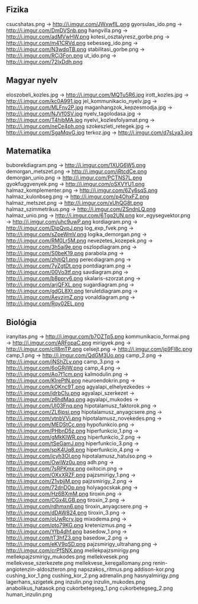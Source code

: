 Fizika
------
csucshatas.png               -> http://i.imgur.com/JWxwflL.png
gyorsulas_ido.png            -> http://i.imgur.com/DmDVSnb.png
hangvilla.png                -> http://i.imgur.com/adMVwHW.png
kotesi_osztalyresz_gorbe.png -> http://i.imgur.com/m41CRVd.png
sebesseg_ido.png             -> http://i.imgur.com/N3wdqTB.png
stabilitasi_gorbe.png        -> http://i.imgur.com/RCj3Fon.png
ut_ido.png                   -> http://i.imgur.com/72IxDdh.png

Magyar nyelv
------------
eloszobeli_kozles.jpg        -> http://i.imgur.com/MQTu5R6.jpg
irott_kozles.jpg             -> http://i.imgur.com/kc0A991.jpg
jel_kommunikacio_nyelv.jpg   -> http://i.imgur.com/MLFnv2P.jpg
maganhangzok_kepzesmodja.jpg -> http://i.imgur.com/NJVf0SV.jpg
nyelv_tagolodasa.jpg         -> http://i.imgur.com/T4hibMA.jpg
nyelvi_kozlesfolyamat.png    -> http://i.imgur.com/neCe4ph.png
szokeszleti_retegek.jpg      -> http://i.imgur.com/SgaMqvG.jpg
terkoz.jpg                   -> http://i.imgur.com/d7sLya3.jpg

Matematika
----------
buborekdiagram.png           -> http://i.imgur.com/1XUG6W5.png
demorgan_metszet.png         -> http://i.imgur.com/iRtcdCe.png
demorgan_unio.png            -> http://i.imgur.com/PCTNS7L.png
gyokfuggvenyek.png           -> http://i.imgur.com/oSXVYU1.png
halmaz_komplementer.png      -> http://i.imgur.com/6Zy6sqS.png
halmaz_kulonbseg.png         -> http://i.imgur.com/p4OhxFZ.png
halmaz_metszet.png           -> http://i.imgur.com/xUhQG8t.png
halmaz_szimmetrikus.png      -> http://i.imgur.com/ZSndnLQ.png
halmaz_unio.png              -> http://i.imgur.com/6Tgq2UN.png
kor_egysegvektor.png         -> http://i.imgur.com/uhc9uwP.png
kordiagram.png               -> http://i.imgur.com/DipQvpJ.png
log_exp_fvek.png             -> http://i.imgur.com/sZpeWmV.png
logika_demorgan.png          -> http://i.imgur.com/RM0Lr5M.png
nevezetes_kozepek.png        -> http://i.imgur.com/3h5aj9e.png
oszlopdiagram.png            -> http://i.imgur.com/S0beK19.png
parabola.png                 -> http://i.imgur.com/zhjtiQ1.png
perecdiagram.png             -> http://i.imgur.com/7yZgtDt.png
pontdiagram.png              -> http://i.imgur.com/00Vo3tf.png
savdiagram.png               -> http://i.imgur.com/b8pprv6.png
skalaris-szorzat.png         -> http://i.imgur.com/arjQFXL.png
sugardiagram.png             -> http://i.imgur.com/gdGL8Xt.png
teruletdiagram.png           -> http://i.imgur.com/AevzjmZ.png
vonaldiagram.png             -> http://i.imgur.com/Rqy02EL.png

Biológia
--------
iranyitas.png                -> http://i.imgur.com/b7OZTp5.png
kommunikacio_formai.png      -> http://i.imgur.com/ARFopaC.png
mirigyek.png                 -> http://i.imgur.com/cII8mTP.png
celsejt.png                  -> http://i.imgur.com/jp9Fl8c.png
camp_1.png                   -> http://i.imgur.com/QdGM3Uo.png
camp_2.png                   -> http://i.imgur.com/jNShZLy.png
camp_3.png                   -> http://i.imgur.com/6oGRjIW.png
camp_4.png                   -> http://i.imgur.com/Ao7f1cm.png
kalmodulin.png               -> http://i.imgur.com/KIrePtN.png
neuroendokrin.png            -> http://i.imgur.com/kOKnc9T.png
agyalapi_elhelyezkedes       -> http://i.imgur.com/jdrbCIu.png
agyalapi_szerkezet           -> http://i.imgur.com/z6hdMaq.png
agyalapi_mukodes             -> http://i.imgur.com/UI03Fnq.png
hipotalamusz_faktorok.png    -> http://i.imgur.com/ZL6jpsi.png
hipotalamusz_anyagcsere.png  -> http://i.imgur.com/vtnbVVi.png
hipotalamusz_novekedes.png   -> http://i.imgur.com/MEDStCc.png
hypofunkcio.png              -> http://i.imgur.com/PHbnD5z.png
hiperfunkcio_1.png           -> http://i.imgur.com/gMkKIWR.png
hiperfunkcio_2.png           -> http://i.imgur.com/tSeGamJ.png
hiperfunkcio_3.png           -> http://i.imgur.com/spK4Uq8.png
hiperfunkcio_4.png           -> http://i.imgur.com/jcyh3Ol.png
hipotalamusz_hatulso.png     -> http://i.imgur.com/OwiWz0u.png
adh.png                      -> http://i.imgur.com/7sRPKmx.png
oxitocin.png                 -> http://i.imgur.com/OXxXRZF.png
pajzsmirigy_1.png            -> http://i.imgur.com/Z1vbjjM.png
pajzsmirigy_2.png            -> http://i.imgur.com/72dnDOp.png
holyagocskak.png             -> http://i.imgur.com/Hz6BXmM.png
tiroxin.png                  -> http://i.imgur.com/CGx4LGB.png
tiroxin_2.png                -> http://i.imgur.com/rdhmxn6.png
tiroxin_anyagcsere.png       -> http://i.imgur.com/dDAW824.png
tiroxin_3.png                -> http://i.imgur.com/oUwRcry.jpg
mixodema.png                 -> http://i.imgur.com/pto79KG.png
kretenizmus.png              -> http://i.imgur.com/Yfb4dhf.png
basedow_1.png                -> http://i.imgur.com/tT3hfZ3.png
basedow_2.png                -> http://i.imgur.com/eKV9qSD.png
pajzsmirigy_ultrahang.png    -> http://i.imgur.com/crPfSNX.png
mellekpajzsmirigy.png
mellekpajzsmirigy_mukodes.png
mellekvesek.png
mellekvese_szerkezete.png
mellekvese_keregallomany.png
renin-angiotenzin-aldoszteron.png
napszakos_ritmus.png
addison-kor.png
cushing_kor_1.png
cushing_kor_2.png
adrenalin.png
hasnyalmirigy.png
lagerhans_szigetek.png
inzulin.png
inzulin_mukodes.png
anabolikus_hatasok.png
cukorbetegseg_1.png
cukorbetegseg_2.png
human_inzulin.png
